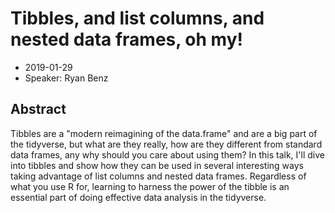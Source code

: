 # Tibbles, and list columns, and nested data frames, oh my!

* 2019-01-29
* Speaker: Ryan Benz

## Abstract
Tibbles are a "modern reimagining of the data.frame" and are a big part of the tidyverse, but what are they really, how are they different from standard data frames, any why should you care about using them? In this talk, I'll dive into tibbles and show how they can be used in several interesting ways taking advantage of list columns and nested data frames. Regardless of what you use R for, learning to harness the power of the tibble is an essential part of doing effective data analysis in the tidyverse.
